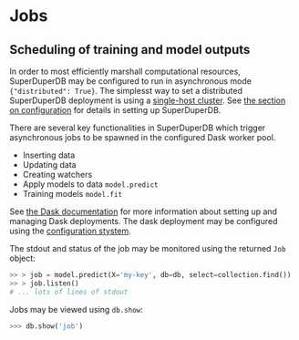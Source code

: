 # Jobs

## Scheduling of training and model outputs

In order to most efficiently marshall computational resources,
SuperDuperDB may be configured to run in asynchronous mode `{"distributed": True}`.
The simplesst way to set a distributed SuperDuperDB deployment is using a [single-host cluster](singlehost). See [the section on configuration](configuration) for details in setting up SuperDuperDB.

There are several key functionalities in SuperDuperDB which trigger asynchronous jobs to be
spawned in the configured Dask worker pool.

- Inserting data
- Updating data
- Creating watchers
- Apply models to data `model.predict`
- Training models `model.fit`

See [the Dask documentation](https://docs.dask.org/en/stable/) for more information about setting up and managing Dask deployments. The dask deployment may be configured using 
the [configuration stystem](configuration).

The stdout and status of the job may be monitored using the returned `Job` object:

```python
>> > job = model.predict(X='my-key', db=db, select=collection.find())
>> > job.listen()
# ... lots of lines of stdout
```

Jobs may be viewed using `db.show`:

```python
>>> db.show('job')
```